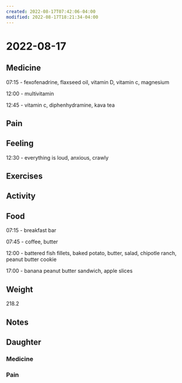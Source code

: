 ```yaml
---
created: 2022-08-17T07:42:06-04:00
modified: 2022-08-17T18:21:34-04:00
---
```


# 2022-08-17

## Medicine

07:15 - fexofenadrine, flaxseed oil, vitamin D, vitamin c, magnesium 

12:00 - multivitamin

12:45 - vitamin c, diphenhydramine, kava tea

## Pain


## Feeling

12:30 - everything is loud, anxious, crawly


## Exercises


## Activity


## Food

07:15 - breakfast bar

07:45 - coffee, butter 

12:00 - battered fish fillets, baked potato, butter, salad, chipotle ranch, peanut butter cookie

17:00 - banana peanut butter sandwich, apple slices

## Weight

218.2

## Notes



## Daughter


### Medicine


### Pain
